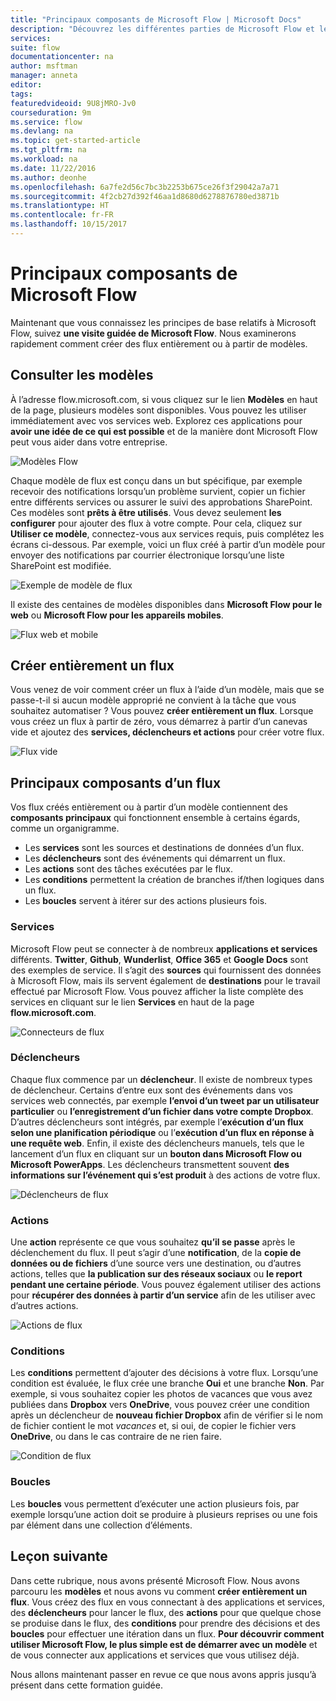 ```yaml
---
title: "Principaux composants de Microsoft Flow | Microsoft Docs"
description: "Découvrez les différentes parties de Microsoft Flow et leur interaction. Créez des flux entièrement ou à partir de modèles."
services: 
suite: flow
documentationcenter: na
author: msftman
manager: anneta
editor: 
tags: 
featuredvideoid: 9U8jMRO-Jv0
courseduration: 9m
ms.service: flow
ms.devlang: na
ms.topic: get-started-article
ms.tgt_pltfrm: na
ms.workload: na
ms.date: 11/22/2016
ms.author: deonhe
ms.openlocfilehash: 6a7fe2d56c7bc3b2253b675ce26f3f29042a7a71
ms.sourcegitcommit: 4f2cb27d392f46aa1d8680d6278876780ed3871b
ms.translationtype: HT
ms.contentlocale: fr-FR
ms.lasthandoff: 10/15/2017
---
```

# <a name="building-blocks-of-microsoft-flow"></a>Principaux composants de Microsoft Flow
Maintenant que vous connaissez les principes de base relatifs à Microsoft Flow, suivez **une visite guidée de Microsoft Flow**. Nous examinerons rapidement comment créer des flux entièrement ou à partir de modèles.

## <a name="check-out-the-templates"></a>Consulter les modèles
À l’adresse flow.microsoft.com, si vous cliquez sur le lien **Modèles** en haut de la page, plusieurs modèles sont disponibles. Vous pouvez les utiliser immédiatement avec vos services web. Explorez ces applications pour **avoir une idée de ce qui est possible** et de la manière dont Microsoft Flow peut vous aider dans votre entreprise.

![Modèles Flow](./media/learning-flow-parts/template-list.png)

Chaque modèle de flux est conçu dans un but spécifique, par exemple recevoir des notifications lorsqu’un problème survient, copier un fichier entre différents services ou assurer le suivi des approbations SharePoint. Ces modèles sont **prêts à être utilisés**.  Vous devez seulement **les configurer** pour ajouter des flux à votre compte. Pour cela, cliquez sur **Utiliser ce modèle**, connectez-vous aux services requis, puis complétez les écrans ci-dessous.  Par exemple, voici un flux créé à partir d’un modèle pour envoyer des notifications par courrier électronique lorsqu’une liste SharePoint est modifiée. 

![Exemple de modèle de flux](./media/learning-flow-parts/example-template.png)

Il existe des centaines de modèles disponibles dans **Microsoft Flow pour le web** ou **Microsoft Flow pour les appareils mobiles**.

![Flux web et mobile](./media/learning-flow-parts/flow-web-mobile.png)

## <a name="create-a-flow-from-scratch"></a>Créer entièrement un flux
Vous venez de voir comment créer un flux à l’aide d’un modèle, mais que se passe-t-il si aucun modèle approprié ne convient à la tâche que vous souhaitez automatiser ? Vous pouvez **créer entièrement un flux**.  Lorsque vous créez un flux à partir de zéro, vous démarrez à partir d’un canevas vide et ajoutez des **services, déclencheurs et actions** pour créer votre flux.  

![Flux vide](./media/learning-flow-parts/flow-from-blank.png)

## <a name="building-blocks-of-a-flow"></a>Principaux composants d’un flux
Vos flux créés entièrement ou à partir d’un modèle contiennent des **composants principaux** qui fonctionnent ensemble à certains égards, comme un organigramme.

* Les **services** sont les sources et destinations de données d’un flux.
* Les **déclencheurs** sont des événements qui démarrent un flux.
* Les **actions** sont des tâches exécutées par le flux.
* Les **conditions** permettent la création de branches if/then logiques dans un flux.
* Les **boucles** servent à itérer sur des actions plusieurs fois.

### <a name="services"></a>Services
Microsoft Flow peut se connecter à de nombreux **applications et services** différents.  **Twitter**, **Github**, **Wunderlist**, **Office 365** et **Google Docs** sont des exemples de service.  Il s’agit des **sources** qui fournissent des données à Microsoft Flow, mais ils servent également de **destinations** pour le travail effectué par Microsoft Flow.  Vous pouvez afficher la liste complète des services en cliquant sur le lien **Services** en haut de la page **flow.microsoft.com**.

![Connecteurs de flux](./media/learning-flow-parts/flow-connectors.png)

### <a name="triggers"></a>Déclencheurs
Chaque flux commence par un **déclencheur**.  Il existe de nombreux types de déclencheur.  Certains d’entre eux sont des événements dans vos services web connectés, par exemple **l’envoi d’un tweet par un utilisateur particulier** ou **l’enregistrement d’un fichier dans votre compte Dropbox**.  D’autres déclencheurs sont intégrés, par exemple l’**exécution d’un flux selon une planification périodique** ou l’**exécution d’un flux en réponse à une requête web**.  Enfin, il existe des déclencheurs manuels, tels que le lancement d’un flux en cliquant sur un **bouton dans Microsoft Flow ou Microsoft PowerApps**.  Les déclencheurs transmettent souvent **des informations sur l’événement qui s’est produit** à des actions de votre flux.

![Déclencheurs de flux](./media/learning-flow-parts/flow-triggers.png)  

### <a name="actions"></a>Actions
Une **action** représente ce que vous souhaitez **qu’il se passe** après le déclenchement du flux.  Il peut s’agir d’une **notification**, de la **copie de données ou de fichiers** d’une source vers une destination, ou d’autres actions, telles que **la publication sur des réseaux sociaux** ou **le report pendant une certaine période**.  Vous pouvez également utiliser des actions pour **récupérer des données à partir d’un service** afin de les utiliser avec d’autres actions.

![Actions de flux](./media/learning-flow-parts/flow-actions.png) 

### <a name="conditions"></a>Conditions
Les **conditions** permettent d’ajouter des décisions à votre flux.  Lorsqu’une condition est évaluée, le flux crée une branche **Oui** et une branche **Non**.   Par exemple, si vous souhaitez copier les photos de vacances que vous avez publiées dans **Dropbox** vers **OneDrive**, vous pouvez créer une condition après un déclencheur de **nouveau fichier Dropbox** afin de vérifier si le nom de fichier contient le mot *vacances* et, si oui, de copier le fichier vers **OneDrive**, ou dans le cas contraire de ne rien faire.

![Condition de flux](./media/learning-flow-parts/flow-condition.png) 

### <a name="loops"></a>Boucles
Les **boucles** vous permettent d’exécuter une action plusieurs fois, par exemple lorsqu’une action doit se produire à plusieurs reprises ou une fois par élément dans une collection d’éléments.

## <a name="next-lesson"></a>Leçon suivante
Dans cette rubrique, nous avons présenté Microsoft Flow.  Nous avons parcouru les **modèles** et nous avons vu comment **créer entièrement un flux**.  Vous créez des flux en vous connectant à des applications et services, des **déclencheurs** pour lancer le flux, des **actions** pour que quelque chose se produise dans le flux, des **conditions** pour prendre des décisions et des **boucles** pour effectuer une itération dans un flux.  **Pour découvrir comment utiliser Microsoft Flow, le plus simple est de démarrer avec un modèle** et de vous connecter aux applications et services que vous utilisez déjà. 

Nous allons maintenant passer en revue ce que nous avons appris jusqu’à présent dans cette formation guidée.

